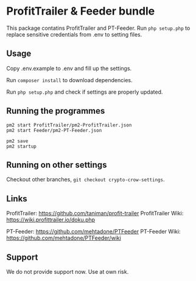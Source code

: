 # ProfitTrailer & Feeder bundle

This package contatins ProfitTrailer and PT-Feeder. Run `php setup.php` to
replace sensitive credentials from .env to setting files.


## Usage

Copy .env.example to .env and fill up the settings.

Run `composer install` to download dependencies.

Run `php setup.php` and check if settings are properly updated.


## Running the programmes

```
pm2 start ProfitTrailer/pm2-ProfitTrailer.json
pm2 start Feeder/pm2-PT-Feeder.json

pm2 save
pm2 startup
```


## Running on other settings

Checkout other branches, `git checkout crypto-crow-settings`.


## Links

ProfitTrailer: https://github.com/taniman/profit-trailer
ProfitTrailer Wiki: https://wiki.profittrailer.io/doku.php

PT-Feeder: https://github.com/mehtadone/PTFeeder
PT-Feeder Wiki: https://github.com/mehtadone/PTFeeder/wiki


## Support

We do not provide support now. Use at own risk.
